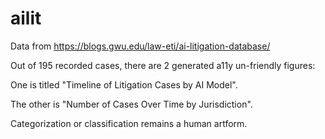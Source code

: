# ailit
Data from https://blogs.gwu.edu/law-eti/ai-litigation-database/

Out of 195 recorded cases, there are 2 generated a11y un-friendly figures:

One is titled "Timeline of Litigation Cases by AI Model".

The other is "Number of Cases Over Time by Jurisdiction".

Categorization or classification remains a human artform.
